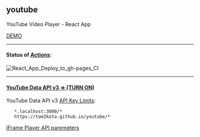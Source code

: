 youtube
---

YouTube Video Player - React App

[DEMO](https://tom2kota.github.io/youtube)

---

#### Status of [Actions](https://github.com/tom2kota/youtube/actions):

![React_App_Deploy_to_gh-pages_CI](https://github.com/tom2kota/youtube/workflows/React_App_Deploy_to_gh-pages_CI/badge.svg)

---

#### [YouTube Data API v3 => (TURN ON)](https://console.developers.google.com/apis/library/youtube.googleapis.com)

 YouTube Data API v3 [API Key Limits](https://console.developers.google.com/apis/credentials/):

```
   *.localhost:3000/* 
   https://tom2kota.github.io/youtube/*
```

[IFrame Player API paremeters](https://developers.google.com/youtube/player_parameters)

